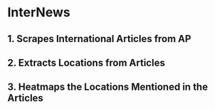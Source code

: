# InterNews
## 1. Scrapes International Articles from AP
## 2. Extracts Locations from Articles
## 3. Heatmaps the Locations Mentioned in the Articles
